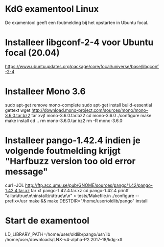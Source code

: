 # KdG examentool Linux
De examentool geeft een foutmelding bij het opstarten in Ubuntu focal. 

# Installeer libgconf-2-4 voor Ubuntu focal (20.04)
https://www.ubuntuupdates.org/package/core/focal/universe/base/libgconf-2-4

# Installeer Mono 3.6
sudo apt-get remove mono-complete
sudo apt-get install build-essential gettext
wget http://download.mono-project.com/sources/mono/mono-3.6.0.tar.bz2
tar xvjf mono-3.6.0.tar.bz2
cd mono-3.6.0
./configure
make
make install
cd ..
rm mono-3.6.0.tar.bz2
rm -R mono-3.6.0

# Installeer pango-1.42.4 indien je volgende foutmelding krijgt "Harfbuzz version too old error message"
curl -JOL http://ftp.acc.umu.se/pub/GNOME/sources/pango/1.42/pango-1.42.4.tar.xz
tar xf pango-1.42.4.tar.xz
cd pango-1.42.4
printf "all:\n\ttrue\n\ninstall:\n\ttrue\n\n" > tests/Makefile.in
./configure --prefix=/usr
make && make DESTDIR="/home/user/oldlib/pango" install

# Start de examentool
LD_LIBRARY_PATH=/home/user/oldlib/pango/usr/lib /home/user/downloads/LNX-v4-alpha-P2.2017-18/kdg-xtl
